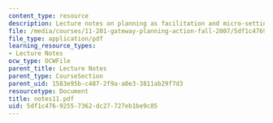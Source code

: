 ```yaml
---
content_type: resource
description: Lecture notes on planning as facilitation and micro-settings.
file: /media/courses/11-201-gateway-planning-action-fall-2007/5df1c47692557362dc27727eb1be9c85_notes11.pdf
file_type: application/pdf
learning_resource_types:
- Lecture Notes
ocw_type: OCWFile
parent_title: Lecture Notes
parent_type: CourseSection
parent_uid: 1583e95b-c487-2f9a-a0e3-3811ab29f7d3
resourcetype: Document
title: notes11.pdf
uid: 5df1c476-9255-7362-dc27-727eb1be9c85
---
```

